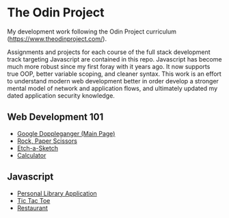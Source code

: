 # The Odin Project

My development work following the Odin Project curriculum (https://www.theodinproject.com/).

Assignments and projects for each course of the full stack development track targeting Javascript are contained in this repo. Javascript has become much more robust since my first foray with it years ago.  It now supports true OOP, better variable scoping, and cleaner syntax. This work is an effort to understand modern web development better in order develop a stronger mental model of network and application flows, and ultimately updated my dated application security knowledge.

## Web Development 101

- [Google Doppleganger \(Main Page\)](https://dis0ps.github.io/odin_project/web_development_101/google_doppleganger/google.html)
- [Rock, Paper Scissors](https://dis0ps.github.io/odin_project/web_development_101/rock_paper_scissors/)
- [Etch-a-Sketch](https://dis0ps.github.io/odin_project/web_development_101/etch-a-sketch/)
- [Calculator](https://dis0ps.github.io/odin_project/web_development_101/calculator/)

## Javascript

- [Personal Library Application](https://dis0ps.github.io/odin_project/javascript/library/index.html)
- [Tic Tac Toe](https://dis0ps.github.io/odin_project/javascript/tic-tac-toe/index.html)
- [Restaurant](https://dis0ps.github.io/caskngrill)